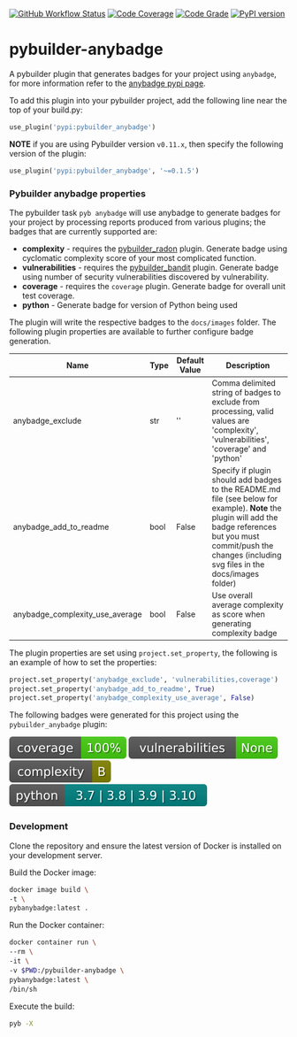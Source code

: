 [![GitHub Workflow Status](https://github.com/soda480/pybuilder-anybadge/workflows/build/badge.svg)](https://github.com/soda480/pybuilder-anybadge/actions)
[![Code Coverage](https://codecov.io/gh/soda480/pybuilder-anybadge/branch/main/graph/badge.svg)](https://codecov.io/gh/soda480/pybuilder-anybadge)
[![Code Grade](https://www.code-inspector.com/project/20103/status/svg)](https://frontend.code-inspector.com/project/20103/dashboard)
[![PyPI version](https://badge.fury.io/py/pybuilder-anybadge.svg)](https://badge.fury.io/py/pybuilder-anybadge)

# pybuilder-anybadge #

A pybuilder plugin that generates badges for your project using `anybadge`, for more information refer to the [anybadge pypi page](https://pypi.org/project/anybadge/).

To add this plugin into your pybuilder project, add the following line near the top of your build.py:
```python
use_plugin('pypi:pybuilder_anybadge')
```

**NOTE** if you are using Pybuilder version `v0.11.x`, then specify the following version of the plugin:
```python
use_plugin('pypi:pybuilder_anybadge', '~=0.1.5')
```

### Pybuilder anybadge properties ###

The pybuilder task `pyb anybadge` will use anybadge to generate badges for your project by processing reports produced from various plugins; the badges that are currently supported are:
- **complexity** - requires the [pybuilder_radon](https://pypi.org/project/pybuilder-radon/) plugin. Generate badge using cyclomatic complexity score of your most complicated function.
- **vulnerabilities** - requires the [pybuilder_bandit](https://pypi.org/project/pybuilder-bandit/) plugin. Generate badge using number of security vulnerabilities discovered by vulnerability.
- **coverage** - requires the `coverage` plugin. Generate badge for overall unit test coverage.
- **python** - Generate badge for version of Python being used

The plugin will write the respective badges to the `docs/images` folder. The following plugin properties are available to further configure badge generation.

Name | Type | Default Value | Description
-- | -- | -- | --
anybadge_exclude | str | '' | Comma delimited string of badges to exclude from processing, valid values are 'complexity', 'vulnerabilities', 'coverage' and 'python'
anybadge_add_to_readme | bool | False | Specify if plugin should add badges to the README.md file (see below for example). **Note** the plugin will add the badge references but you must commit/push the changes (including svg files in the docs/images folder)
anybadge_complexity_use_average | bool | False | Use overall average complexity as score when generating complexity badge

The plugin properties are set using `project.set_property`, the following is an example of how to set the properties:

```Python
project.set_property('anybadge_exclude', 'vulnerabilities,coverage')
project.set_property('anybadge_add_to_readme', True)
project.set_property('anybadge_complexity_use_average', False)
```

The following badges were generated for this project using the `pybuilder_anybadge` plugin:

![coverage](https://raw.githubusercontent.com/soda480/pybuilder-anybadge/main/docs/images/coverage.svg)
![vulnerabilities](https://raw.githubusercontent.com/soda480/pybuilder-anybadge/main/docs/images/vulnerabilities.svg)
![complexity](https://raw.githubusercontent.com/soda480/pybuilder-anybadge/main/docs/images/complexity.svg)
![python](https://raw.githubusercontent.com/soda480/pybuilder-anybadge/main/docs/images/python.svg)

### Development ###

Clone the repository and ensure the latest version of Docker is installed on your development server.

Build the Docker image:
```sh
docker image build \
-t \
pybanybadge:latest .
```

Run the Docker container:
```sh
docker container run \
--rm \
-it \
-v $PWD:/pybuilder-anybadge \
pybanybadge:latest \
/bin/sh
```

Execute the build:
```sh
pyb -X
```